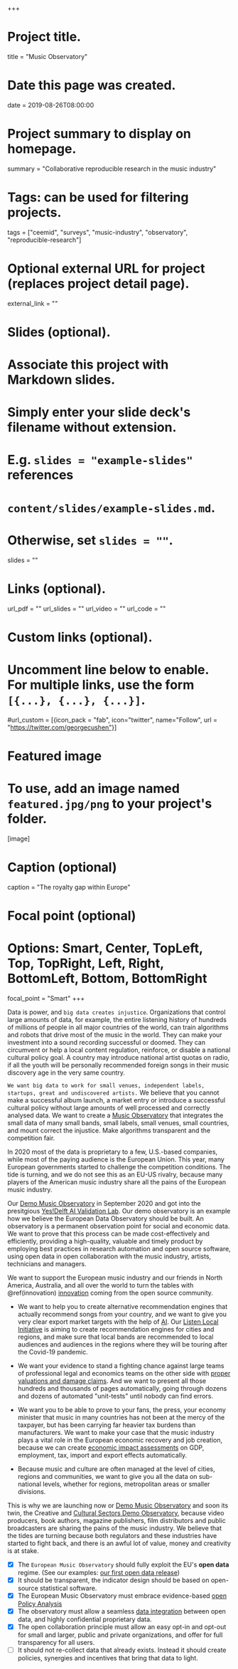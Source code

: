 +++
# Project title.
title = "Music Observatory"

# Date this page was created.
date = 2019-08-26T08:00:00

# Project summary to display on homepage.
summary = "Collaborative reproducible research in the music industry"

# Tags: can be used for filtering projects.
tags = ["ceemid", "surveys", "music-industry", "observatory", "reproducible-research"]

# Optional external URL for project (replaces project detail page).
external_link = ""

# Slides (optional).
#   Associate this project with Markdown slides.
#   Simply enter your slide deck's filename without extension.
#   E.g. `slides = "example-slides"` references 
#   `content/slides/example-slides.md`.
#   Otherwise, set `slides = ""`.
slides = ""

# Links (optional).
url_pdf = ""
url_slides = ""
url_video = ""
url_code = ""

# Custom links (optional).
#   Uncomment line below to enable. For multiple links, use the form `[{...}, {...}, {...}]`.
#url_custom = [{icon_pack = "fab", icon="twitter", name="Follow", url = "https://twitter.com/georgecushen"}]

# Featured image
# To use, add an image named `featured.jpg/png` to your project's folder. 
[image]
  # Caption (optional)
  caption = "The royalty gap within Europe"
  
  # Focal point (optional)
  # Options: Smart, Center, TopLeft, Top, TopRight, Left, Right, BottomLeft, Bottom, BottomRight
  focal_point = "Smart"
+++

Data is power, and `big data creates injustice`.  Organizations that control large amounts of data, for example, the entire listening history of hundreds of millions of people in all major countries of the world, can train algorithms and robots that drive most of the music in the world.  They can make your investment into a sound recording successful or doomed. They can circumvent or help a local content regulation, reinforce, or disable a national cultural policy goal.  A country may introduce national artist quotas on radio, if all the youth will be personally recommended foreign songs in their music discovery age in the very same country.

`We want big data to work for small venues, independent labels, startups, great and undiscovered artists.` We believe that you cannot make a successful album launch, a market entry or introduce a successful cultural policy without large amounts of well processed and correctly analysed data. We want to create a [Music Observatory](https://music.dataobservatory.eu/) that integrates the small data of many small bands, small labels, small venues, small countries, and mount correct the injustice. Make algorithms transparent and the competition fair.

In 2020 most of the data is proprietary to a few, U.S.-based companies, while most of the paying audience is the European Union. This year, many European governments started to challenge the competition conditions. The tide is turning, and we do not see this as an EU-US rivalry, because many players of the American music industry share all the pains of the European music industry.

Our [Demo Music Observatory](https://dataandlyrics.com/post/2020-09-15-music-observatory-launch/) in September 2020 and got into the presitgious [Yes!Delft AI Validation Lab](https://dataandlyrics.com/post/2020-09-25-yesdelft-validation/). Our demo observatory is an example how we believe the European Data Observatory should be built. An observatory is a permanent observation point for social and economic data. We want to prove that this process can be made cost-effectively and efficiently, providing a high-quality, valuable and timely product by employing best practices in research automation and open source software, using open data in open collaboration with the music industry, artists, technicians and managers.

We want to support the European music industry and our friends in North America, Australia, and all over the world to turn the tables with \@ref(innovation) [innovation](#innovation) coming from the open source community.

* We want to help you to create alternative recommendation engines that actually recommend songs from your country, and we want to give you very clear export market targets with the help of [AI](#ai). Our [Listen Local Initiative](https://dataandlyrics.com/project/listen-local/) is aiming to create recommendation engines for cities and regions, and make sure that local bands are recommended to local audiences and audiences in the regions where they will be touring after the Covid-19 pandemic. 

* We want your evidence to stand a fighting chance against large teams of professional legal and economics teams on the other side with [proper valuations and damage claims](https://music.dataobservatory.eu/innovation.html#valuation).  And we want to present all those hundreds and thousands of pages automatically, going through dozens and dozens of automated "unit-tests" until nobody can find errors.

* We want you to be able to prove to your fans, the press, your economy minister that music in many countries has not been at the mercy of the taxpayer, but has been carrying far heavier tax burdens than manufacturers.  We want to make your case that the music industry plays a vital role in the European economic recovery and job creation, because we can create [economic impact assessments](https://music.dataobservatory.eu/innovation.html#valuation#eia) on GDP, employment, tax, import and export effects automatically. 

* Because music and culture are often managed at the level of cities, regions and communities, we want to give you all the data on sub-national levels, whether for regions, metropolitan areas or smaller divisions. 

This is why we are launching now or [Demo Music Observatory](https://music.dataobservatory.eu/) and soon its twin, the Creative and [Cultural Sectors Demo Observatory](https://ccs.dataobservatory.eu/), because video producers, book authors, magazine publishers, film distributors and public broadcasters are sharing the pains of the music industry. We believe that the tides are turning because both regulators and these industries have started to fight back, and there is an awful lot of value, money and creativity is at stake.

- [x] The `European Music Observatory` should fully exploit the EU's **open data** regime. (See our examples: [our first open data release](https://dataandlyrics.com/post/2020-04-16-regional-opendata-release/))
- [x] It should be transparent, the indicator design should be based on open-source statistical software.
- [x] The European Music Observatory must embrace evidence-based [open Policy Analysis](https://music.dataobservatory.eu/approach.html#opa)
- [x] The observatory must allow a seamless [data integration](https://music.dataobservatory.eu/approach.html#dataintegration) between open data, and highly confidential proprietary data.
- [x] The open collaboration principle must allow an easy opt-in and opt-out for small and larger, public and private organizations, and offer for full transparency for all users.
- [ ] It should not re-collect data that already exists. Instead it should create policies, synergies and incentives that bring that data to light.